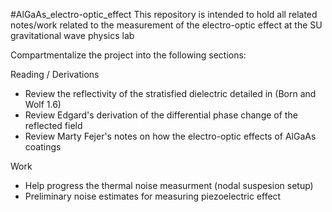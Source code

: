 #AlGaAs_electro-optic_effect
This repository is intended to hold all related notes/work related to the measurement of the electro-optic effect at the SU gravitational wave physics lab

Compartmentalize the project into the following sections: 

Reading / Derivations
* Review the reflectivity of the stratisfied dielectric detailed in (Born and Wolf 1.6)
* Review Edgard's derivation of the differential phase change of the reflected field 
* Review Marty Fejer's notes on how the electro-optic effects of AlGaAs coatings

Work
* Help progress the thermal noise measurment (nodal suspesion setup)
* Preliminary noise estimates for measuring piezoelectric effect


